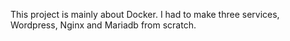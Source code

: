 This project is mainly about Docker. I had to make three services, Wordpress, Nginx and Mariadb from scratch. 
